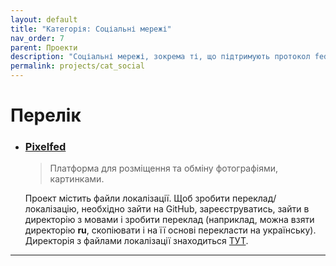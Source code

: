 ```yaml
---
layout: default
title: "Категорія: Соціальні мережі"
nav_order: 7
parent: Проекти
description: "Соціальні мережі, зокрема ті, що підтримують протокол fediverse"
permalink: projects/cat_social
---
```


# Перелік

- ### [Pixelfed](https://pixelfed.org/)
  > Платформа для розміщення та обміну фотографіями, картинками.

  Проект містить файли локалізації. Щоб зробити переклад/локалізацію, необхідно зайти на GitHub, зареєструватись, зайти в директорію з мовами і зробити переклад (наприклад, можна взяти директорію **ru**, скопіювати і на її основі перекласти на українську). Директорія з файлами локалізації знаходиться [ТУТ](https://github.com/pixelfed/pixelfed/tree/dev/resources/lang).
  
---
